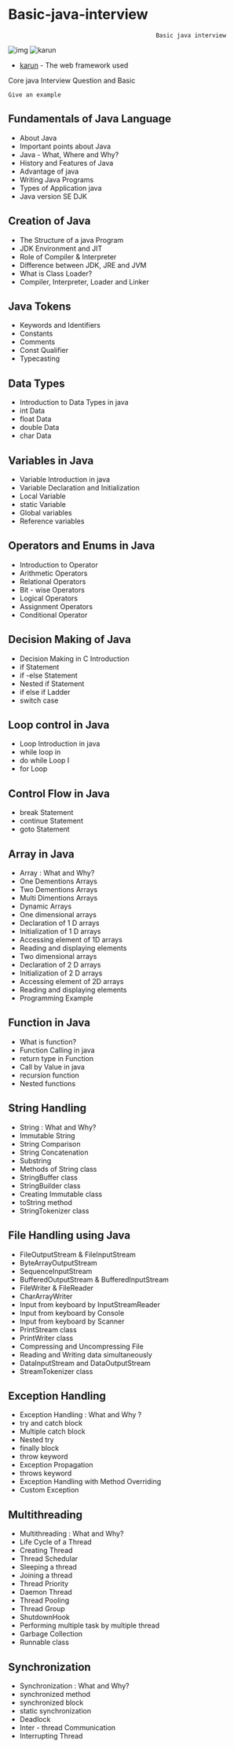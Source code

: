 # Basic-java-interview
                                              Basic java interview


![img](https://github.com/springkarun/core-java-interview/blob/master/assets/kk.png)
![karun](https://raw.githubusercontent.com/springkarun/core-java-interview/master/assets/kk.png)



* [karun](http://www.dropwizard.io/1.0.2/docs/) - The web framework used

Core java Interview Question and Basic

```
Give an example
```
    
## Fundamentals of Java Language
* About Java
* Important points about Java
* Java - What, Where and Why?
* History and Features of Java
* Advantage of java
* Writing Java Programs
* Types of Application java
* Java version SE DJK
    
## Creation of Java 
* The Structure of a java Program
* JDK Environment and JIT
* Role of Compiler & Interpreter
* Difference between JDK, JRE and JVM
* What is Class Loader?
* Compiler, Interpreter, Loader and Linker
    
## Java Tokens
* Keywords and Identifiers
* Constants
* Comments
* Const Qualifier
* Typecasting
    
## Data Types
* Introduction to Data Types in java
* int Data
* float Data
* double Data
* char Data
    
## Variables in Java
* Variable Introduction in java
* Variable Declaration and Initialization
* Local Variable
* static Variable
* Global variables
* Reference variables

## Operators and Enums in Java
* Introduction to Operator
* Arithmetic Operators
* Relational Operators
* Bit - wise Operators
* Logical Operators
* Assignment Operators
* Conditional Operator

## Decision Making of Java
* Decision Making in C Introduction
* if Statement
* if -else Statement
* Nested if Statement
* if else if Ladder
* switch case
    
## Loop control in Java
* Loop Introduction in java
* while loop in
* do while Loop I
* for Loop

## Control Flow in Java
* break Statement
* continue Statement
* goto Statement

## Array in Java
* Array : What and Why?
* One Dementions Arrays
* Two Dementions Arrays
* Multi Dimentions Arrays
* Dynamic Arrays
* One dimensional arrays
* Declaration of 1 D arrays
* Initialization of 1 D arrays
* Accessing element of 1D arrays
* Reading and displaying elements
* Two dimensional arrays
* Declaration of 2 D arrays
* Initialization of 2 D arrays
* Accessing element of 2D arrays
* Reading and displaying elements
* Programming Example

## Function in Java
* What is function?
* Function Calling in java
* return type in Function
* Call by Value in java
* recursion function
* Nested functions

## String Handling
* String : What and Why?
* Immutable String
* String Comparison
* String Concatenation
* Substring
* Methods of String class
* StringBuffer class
* StringBuilder class
* Creating Immutable class
* toString method
* StringTokenizer class

## File Handling using Java
* FileOutputStream & FileInputStream
* ByteArrayOutputStream
* SequenceInputStream
* BufferedOutputStream & BufferedInputStream
* FileWriter & FileReader
* CharArrayWriter
* Input from keyboard by InputStreamReader
* Input from keyboard by Console
* Input from keyboard by Scanner
* PrintStream class
* PrintWriter class
* Compressing and Uncompressing File
* Reading and Writing data simultaneously
* DataInputStream and DataOutputStream
* StreamTokenizer class

## Exception Handling
* Exception Handling : What and Why ?
* try and catch block
* Multiple catch block
* Nested try
* finally block
* throw keyword
* Exception Propagation
* throws keyword
* Exception Handling with Method Overriding
* Custom Exception

## Multithreading
* Multithreading : What and Why?
* Life Cycle of a Thread
* Creating Thread
* Thread Schedular
* Sleeping a thread
* Joining a thread
* Thread Priority
* Daemon Thread
* Thread Pooling
* Thread Group
* ShutdownHook
* Performing multiple task by multiple thread
* Garbage Collection
* Runnable class

## Synchronization
* Synchronization : What and Why?
* synchronized method
* synchronized block
* static synchronization
* Deadlock
* Inter - thread Communication
* Interrupting Thread

